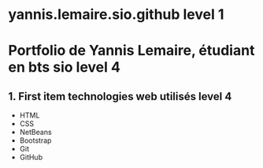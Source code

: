 # yannis.lemaire.sio.github level 1
# Portfolio de Yannis Lemaire, étudiant en bts sio level 4



## 1. First item technologies web utilisés level 4
- HTML
- CSS
- NetBeans
- Bootstrap
- Git
- GitHub

